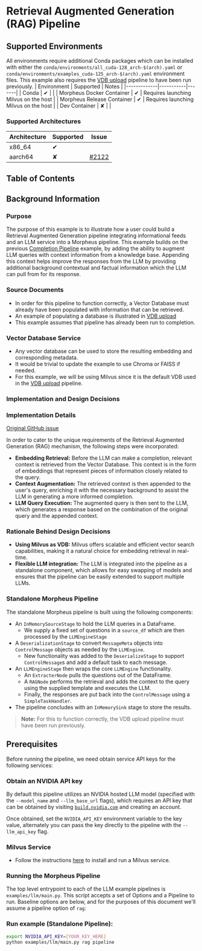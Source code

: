 <!--
SPDX-FileCopyrightText: Copyright (c) 2023-2025, NVIDIA CORPORATION & AFFILIATES. All rights reserved.
SPDX-License-Identifier: Apache-2.0

Licensed under the Apache License, Version 2.0 (the "License");
you may not use this file except in compliance with the License.
You may obtain a copy of the License at

http://www.apache.org/licenses/LICENSE-2.0

Unless required by applicable law or agreed to in writing, software
distributed under the License is distributed on an "AS IS" BASIS,
WITHOUT WARRANTIES OR CONDITIONS OF ANY KIND, either express or implied.
See the License for the specific language governing permissions and
limitations under the License.
-->

# Retrieval Augmented Generation (RAG) Pipeline

## Supported Environments
All environments require additional Conda packages which can be installed with either the `conda/environments/all_cuda-128_arch-$(arch).yaml` or `conda/environments/examples_cuda-125_arch-$(arch).yaml` environment files. This example also requires the [VDB upload](../vdb_upload/README.md) pipeline to have been run previously.
| Environment | Supported | Notes |
|-------------|-----------|-------|
| Conda | ✔ | |
| Morpheus Docker Container | ✔ | Requires launching Milvus on the host |
| Morpheus Release Container | ✔ | Requires launching Milvus on the host |
| Dev Container | ✘ |  |

### Supported Architectures
| Architecture | Supported | Issue |
|--------------|-----------|-------|
| x86_64 | ✔ | |
| aarch64 | ✘ | [#2122](https://github.com/nv-morpheus/Morpheus/issues/2122) |

## Table of Contents

## Background Information

### Purpose

The purpose of this example is to illustrate how a user could build a Retrieval Augmented Generation pipeline
integrating informational feeds and an LLM service into a Morpheus pipeline. This example builds on the previous
[Completion Pipeline](../completion/README.md) example, by adding the ability to augment LLM queries with context
information from a knowledge base. Appending this context helps improve the responses from the LLM by providing
additional background contextual and factual information which the LLM can pull from for its response.

### Source Documents

- In order for this pipeline to function correctly, a Vector Database must already have been populated with information
  that can be retrieved.
- An example of populating a database is illustrated in [VDB upload](../vdb_upload/README.md)
- This example assumes that pipeline has already been run to completion.

### Vector Database Service

- Any vector database can be used to store the resulting embedding and corresponding metadata.
- It would be trivial to update the example to use Chroma or FAISS if needed.
- For this example, we will be using Milvus since it is the default VDB used in
  the [VDB upload](../vdb_upload/README.md) pipeline.

### Implementation and Design Decisions

### Implementation Details

[Original GitHub issue](https://github.com/nv-morpheus/Morpheus/issues/1306)

In order to cater to the unique requirements of the Retrieval Augmented Generation (RAG) mechanism, the following steps
were incorporated:

- **Embedding Retrieval:** Before the LLM can make a completion, relevant context is retrieved from the Vector Database.
  This context is in the form of embeddings that represent pieces of information closely related to the query.
- **Context Augmentation:** The retrieved context is then appended to the user's query, enriching it with the necessary
  background to assist the LLM in generating a more informed completion.
- **LLM Query Execution:** The augmented query is then sent to the LLM, which generates a response based on the
  combination of the original query and the appended context.

### Rationale Behind Design Decisions

- **Using Milvus as VDB:** Milvus offers scalable and efficient vector search capabilities, making it a natural choice
  for embedding retrieval in real-time.
- **Flexible LLM integration:** The LLM is integrated into the pipeline as a standalone component, which allows for
  easy swapping of models and ensures that the pipeline can be easily extended to support multiple LLMs.

### Standalone Morpheus Pipeline

The standalone Morpheus pipeline is built using the following components:

- An `InMemorySourceStage` to hold the LLM queries in a DataFrame.
    - We supply a fixed set of questions in a `source_df` which are then processed by the `LLMEngineStage`
- A `DeserializationStage` to convert `MessageMeta` objects into `ControlMessage` objects as needed by the `LLMEngine`.
    - New functionality was added to the `DeserializeStage` to support `ControlMessage`s and add a default task to each message.
- An `LLMEngineStage` then wraps the core `LLMEngine` functionality.
    - An `ExtracterNode` pulls the questions out of the DataFrame.
    - A `RAGNode` performs the retrieval and adds the context to the query using the supplied template and executes the LLM.
    - Finally, the responses are put back into the `ControlMessage` using a `SimpleTaskHandler`.
- The pipeline concludes with an `InMemorySink` stage to store the results.

> **Note:** For this to function correctly, the VDB upload pipeline must have been run previously.


## Prerequisites

Before running the pipeline, we need obtain service API keys for the following services:

### Obtain an NVIDIA API key

By default this pipeline utilizes an NVIDIA hosted LLM model (specified with the `--model_name` and `--llm_base_url` flags), which requires an API key that can be obtained by visiting [`build.nvidia.com`](https://build.nvidia.com/) and creating an account.

Once obtained, set the `NVIDIA_API_KEY` environment variable to the key value, alternately you can pass the key directly to the pipeline with the `--llm_api_key` flag.

### Milvus Service

- Follow the instructions [here](https://milvus.io/docs/install_standalone-docker.md) to install and run a Milvus
  service.


### Running the Morpheus Pipeline

The top level entrypoint to each of the LLM example pipelines is `examples/llm/main.py`. This script accepts a set
of Options and a Pipeline to run. Baseline options are below, and for the purposes of this document we'll assume a
pipeline option of `rag`:

### Run example (Standalone Pipeline):

```bash
export NVIDIA_API_KEY=[YOUR_KEY_HERE]
python examples/llm/main.py rag pipeline
```
